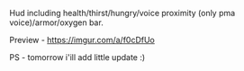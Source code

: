 Hud including health/thirst/hungry/voice proximity (only pma voice)/armor/oxygen bar.

Preview - https://imgur.com/a/f0cDfUo

PS - tomorrow i'ill add little update :)
